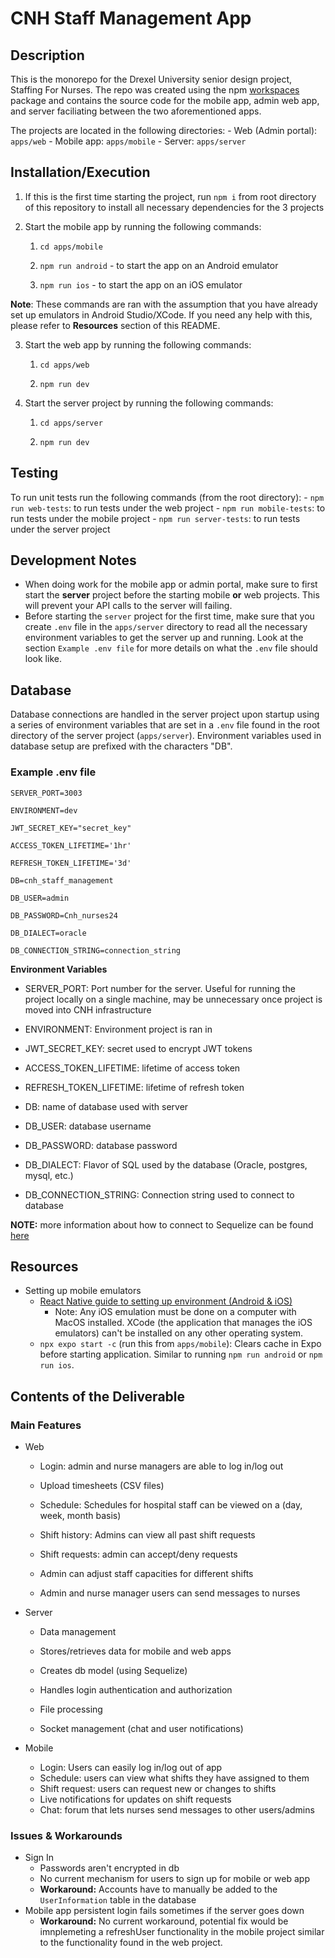 # CNH Staff Management App

## Description

This is the monorepo for the Drexel University senior design project, Staffing For Nurses. The repo was created using the npm [workspaces](https://docs.npmjs.com/cli/v8/using-npm/workspaces) package and contains the source code for the mobile app, admin web app, and server faciliating between the two aforementioned apps.

The projects are located in the following directories: - Web (Admin portal): `apps/web` - Mobile app: `apps/mobile` - Server: `apps/server`

## Installation/Execution

1. If this is the first time starting the project, run `npm i` from root directory of this repository to install all necessary dependencies for the 3 projects
2. Start the mobile app by running the following commands:

   1. `cd apps/mobile`

   2. `npm run android` - to start the app on an Android emulator

   3. `npm run ios` - to start the app on an iOS emulator

**Note**: These commands are ran with the assumption that you have already set up emulators in Android Studio/XCode. If you need any help with this, please refer to **Resources** section of this README.

3. Start the web app by running the following commands:

   1. `cd apps/web`

   2. `npm run dev`

4. Start the server project by running the following commands:

   1. `cd apps/server`

   2. `npm run dev`

## Testing

To run unit tests run the following commands (from the root directory): - `npm run web-tests`: to run tests under the web project - `npm run mobile-tests`: to run tests under the mobile project - `npm run server-tests`: to run tests under the server project

## Development Notes

- When doing work for the mobile app or admin portal, make sure to first start the **server** project before the starting mobile **or** web projects. This will prevent your API calls to the server will failing.
- Before starting the `server` project for the first time, make sure that you create `.env` file in the `apps/server` directory to read all the necessary environment variables to get the server up and running. Look at the section `Example .env file` for more details on what the `.env` file should look like.

## Database

Database connections are handled in the server project upon startup using a series of environment variables that are set in a `.env` file found in the root directory of the server project (`apps/server`).
Environment variables used in database setup are prefixed with the characters "DB".

### Example .env file

```
SERVER_PORT=3003

ENVIRONMENT=dev

JWT_SECRET_KEY="secret_key"

ACCESS_TOKEN_LIFETIME='1hr'

REFRESH_TOKEN_LIFETIME='3d'

DB=cnh_staff_management

DB_USER=admin

DB_PASSWORD=Cnh_nurses24

DB_DIALECT=oracle

DB_CONNECTION_STRING=connection_string
```

**Environment Variables**

- SERVER_PORT: Port number for the server. Useful for running the project locally on a single machine, may be unnecessary once project is moved into CNH infrastructure

- ENVIRONMENT: Environment project is ran in
- JWT_SECRET_KEY: secret used to encrypt JWT tokens
- ACCESS_TOKEN_LIFETIME: lifetime of access token
- REFRESH_TOKEN_LIFETIME: lifetime of refresh token
- DB: name of database used with server
- DB_USER: database username
- DB_PASSWORD: database password
- DB_DIALECT: Flavor of SQL used by the database (Oracle, postgres, mysql, etc.)
- DB_CONNECTION_STRING: Connection string used to connect to database

**NOTE:** more information about how to connect to Sequelize can be found [here](https://sequelize.org/docs/v6/getting-started/)

## Resources

- Setting up mobile emulators
  - [React Native guide to setting up environment (Android & iOS)](https://reactnative.dev/docs/set-up-your-environment)
    - Note: Any iOS emulation must be done on a computer with MacOS installed. XCode (the application that manages the iOS emulators) can't be installed on any other operating system.
  - `npx expo start -c` (run this from `apps/mobile`): Clears cache in Expo before starting application. Similar to running `npm run android` or `npm run ios`.

## Contents of the Deliverable

### Main Features

- Web

  - Login: admin and nurse managers are able to log in/log out

  - Upload timesheets (CSV files)

  - Schedule: Schedules for hospital staff can be viewed on a (day, week, month basis)

  - Shift history: Admins can view all past shift requests

  - Shift requests: admin can accept/deny requests

  - Admin can adjust staff capacities for different shifts

  - Admin and nurse manager users can send messages to nurses

- Server

  - Data management

  - Stores/retrieves data for mobile and web apps
  - Creates db model (using Sequelize)
  - Handles login authentication and authorization
  - File processing
  - Socket management (chat and user notifications)

- Mobile
  - Login: Users can easily log in/log out of app
  - Schedule: users can view what shifts they have assigned to them
  - Shift request: users can request new or changes to shifts
  - Live notifications for updates on shift requests
  - Chat: forum that lets nurses send messages to other users/admins

### Issues & Workarounds

- Sign In
  - Passwords aren't encrypted in db
  - No current mechanism for users to sign up for mobile or web app
  - **Workaround:** Accounts have to manually be added to the `UserInformation` table in the database
- Mobile app persistent login fails sometimes if the server goes down
  - **Workaround:** No current workaround, potential fix would be imnplemeting a refreshUser functionality in the mobile project similar to the functionality found in the web project.
